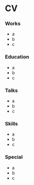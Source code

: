 # CV


### Works

- a
- b
- c

### Education

- a
- b
- c

### Talks

- a
- b
- c

### Skills

- a
- b
- c

### Special

- a
- b
- c

